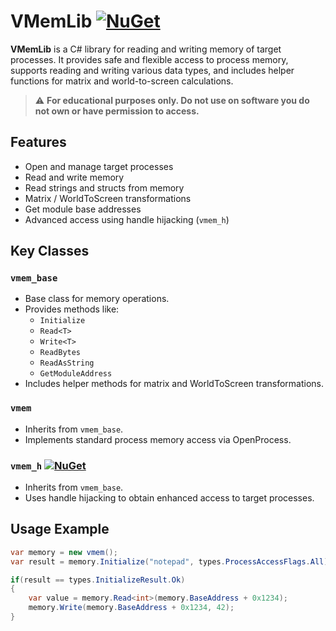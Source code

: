 # VMemLib [![NuGet](https://img.shields.io/nuget/v/VMemLib.svg)](https://www.nuget.org/packages/VMemLib/)

**VMemLib** is a C# library for reading and writing memory of target processes. It provides safe and flexible access to process memory, supports reading and writing various data types, and includes helper functions for matrix and world-to-screen calculations.  

> ⚠️ **For educational purposes only. Do not use on software you do not own or have permission to access.**

> 
## Features
- Open and manage target processes
- Read and write memory
- Read strings and structs from memory
- Matrix / WorldToScreen transformations
- Get module base addresses
- Advanced access using handle hijacking (`vmem_h`)

## Key Classes

### `vmem_base`
- Base class for memory operations.
- Provides methods like:
  - `Initialize`
  - `Read<T>`
  - `Write<T>`
  - `ReadBytes`
  - `ReadAsString`
  - `GetModuleAddress`
- Includes helper methods for matrix and WorldToScreen transformations.

### `vmem`
- Inherits from `vmem_base`.
- Implements standard process memory access via OpenProcess.

### `vmem_h` [![NuGet](https://img.shields.io/nuget/v/VMemLib.HandleHijack.svg)](https://www.nuget.org/packages/VMemLib.HandleHijack/)
- Inherits from `vmem_base`.
- Uses handle hijacking to obtain enhanced access to target processes.

## Usage Example

```csharp
var memory = new vmem();
var result = memory.Initialize("notepad", types.ProcessAccessFlags.All);

if(result == types.InitializeResult.Ok)
{
    var value = memory.Read<int>(memory.BaseAddress + 0x1234);
    memory.Write(memory.BaseAddress + 0x1234, 42);
}
